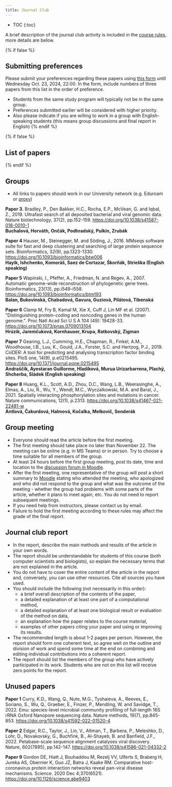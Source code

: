 ```yaml
---
title: Journal Club
---
```


* TOC
{:toc}

A brief description of the journal club activity is included in the [course rules](./Rules.html#journal-club), more details are below.

{% if false %}
## Submitting preferences

Please submit your preferences regarding these papers using [this form](https://forms.gle/K7BZJD5fA3wRmmXk8) until Wednesday Oct. 23, 2024, 22:00. In the form, include numbers of three papers from this list in the order of preference.

* Students from the same study program will typically not be in the same group.
* Preferences submitted earlier will be considered with higher priority.
* Also please indicate if you are willing to work in a group with English-speaking students (this means group discussions and final report in English)
{% endif %}

{% if false %}
## List of papers
{% endif %}

## Groups


* All links to papers should work in our University network (e.g.
    Eduroam or [proxy](https://uniba.sk/index.php?id=6828))

**Paper 3.** Bradley, P., Den Bakker, H.C., Rocha, E.P., McVean, G. and Iqbal,
Z., 2019. Ultrafast search of all deposited bacterial and viral genomic
data. Nature biotechnology, 37(2), pp.152-159.
<https://doi.org/10.1038/s41587-018-0010-1> 
<br>**Buchalová, Horváth, Ončák, Podhradský, Pulkin, Zrubák**

**Paper 4** Hauser, M., Steinegger, M. and Söding, J., 2016. MMseqs software suite for fast and deep clustering and searching of large protein sequence sets. Bioinformatics, 32(9), pp.1323-1330. <https://doi.org/10.1093/bioinformatics/btw006>
<br>**Hayik, Ishchenko, Komoráš, Saez de Cortazar, Škorňák, Strieška (English speaking)**

**Paper 5** Wapinski, I., Pfeffer, A., Friedman, N. and Regev, A., 2007. Automatic genome-wide reconstruction of phylogenetic gene trees. Bioinformatics, 23(13), pp.i549-i558. <https://doi.org/10.1093/bioinformatics/btm193>
<br>**Balan, Bukovinská, Chabadová, Gavura, Guziová, Pilátová, Tibenská**

**Paper 6** Clamp M, Fry B, Kamal M, Xie X, Cuff J, Lin MF et al. (2007).
"Distinguishing protein-coding and noncoding genes in the human
genome.". Proc Natl Acad Sci U S A 104 (49): 19428-33.
<https://doi.org/10.1073/pnas.0709013104>
<br>**Hrúzik, Jaremčuková, Kornhauser, Krupa, Ratkovský, Zigman**

**Paper 7** Gearing, L.J., Cumming, H.E., Chapman, R., Finkel, A.M., Woodhouse, I.B., Luu, K., Gould, J.A., Forster, S.C. and Hertzog, P.J., 2019. CiiiDER: A tool for predicting and analysing transcription factor binding sites. PloS one, 14(9), p.e0215495. <https://doi.org/10.1371/journal.pone.0215495>
<br>**Andraščík, Ayestaran Guillorme, Hladíková, Murua Urizarbarrena, Plachý, Shcherba, Sládek (English speaking)**

**Paper 8** Huang, K.L., Scott, A.D., Zhou, D.C., Wang, L.B., Weerasinghe, A.,
Elmas, A., Liu, R., Wu, Y., Wendl, M.C., Wyczalkowski, M.A. and Baral,
J., 2021. Spatially interacting phosphorylation sites and mutations in
cancer. Nature communications, 12(1), p.2313.
<https://doi.org/10.1038/s41467-021-22481-w> 
<br>**Antlová, Čakurdová, Halmová, Kočalka, Melkovič, Senderák**

## Group meeting 

  - Everyone should read the article before the first
    meeting.
  - The first meeting should take place no later than November 22. The
    meeting can be online (e.g. in MS Teams) or in person. Try to choose
    a time suitable for all members of the group.
  - At least 24 hours before the first group meeting, post its date,
    time and location to the [discussion forum in Moodle](https://moodle.uniba.sk/mod/forum/view.php?id=133956).
  - After the first meeting, one representative of the group will post a
    short summary to [Moodle]() stating
    who attended the meeting, who apologized and who did not respond to
    the group and what was the outcome of the meeting - whether the
    group had problems with some parts of the article, whether it plans
    to meet again, etc. You do not need to report subsequent meetings.
  - If you need help from instructors, please contact us by email.
  - Failure to hold the first meeting according to these rules may
    affect the grade of the final report.

## Journal club report

  - In the report, describe the main methods and results of the article
    in your own words.
  - The report should be understandable for students of this course
    (both computer scientists and biologists), so explain the necessary
    terms that are not explained in the article.
  - You do not have to cover the entire content of the article in the
    report and, conversely, you can use other resources. Cite all sources you have used.
  - You should include the following (not necessarily in this order):
    - a brief overall description of the contents of the paper,
    - a detailed explanation of at least one part of a computational method,
    - a detailed explanation of at least one biological result or evaluation of the method on data,
    - an explanation how the paper relates to the course material,
    - examples of other papers citing your paper and using or improving its results.
  - The recommended length is about 1-2 pages per person. However, the
    report should form one coherent text, so agree well on the outline
    and division of work and spend some time at the end on combining and
    editing individual contributions into a coherent report.
  - The report should list the members of the group who have actively
    participated in its work. Students who are not on this list will
    receive zero points for the report.


## Unused papers

**Paper 1** Curry, K.D., Wang, Q., Nute, M.G., Tyshaieva, A., Reeves, E.,
Soriano, S., Wu, Q., Graeber, E., Finzer, P., Mendling, W. and Savidge,
T., 2022. Emu: species-level microbial community profiling of
full-length 16S rRNA Oxford Nanopore sequencing data. Nature methods,
19(7), pp.845-853. <https://doi.org/10.1038/s41592-022-01520-4>

**Paper 2** Edgar, R.C., Taylor, J., Lin, V., Altman, T., Barbera, P., Meleshko,
D., Lohr, D., Novakovsky, G., Buchfink, B., Al-Shayeb, B. and Banfield,
J.F., 2022. Petabase-scale sequence alignment catalyses viral discovery.
Nature, 602(7895), pp.142-147.
<https://doi.org/10.1038/s41586-021-04332-2>

**Paper 9** Gordon DE, Hiatt J, Bouhaddou M, Rezelj VV, Ulferts S, Braberg H,
Jureka AS, Obernier K, Guo JZ, Batra J, Kaake RM. Comparative
host-coronavirus protein interaction networks reveal pan-viral disease
mechanisms. Science. 2020 Dec 4;370(6521).
<https://doi.org/10.1126/science.abe9403>
